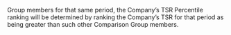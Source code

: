 Group  members  for  that  same  period,  the  Company’s  TSR  Percentile  ranking  will  be
determined  by  ranking  the  Company’s  TSR  for  that  period  as  being  greater  than  such
other Comparison Group members.